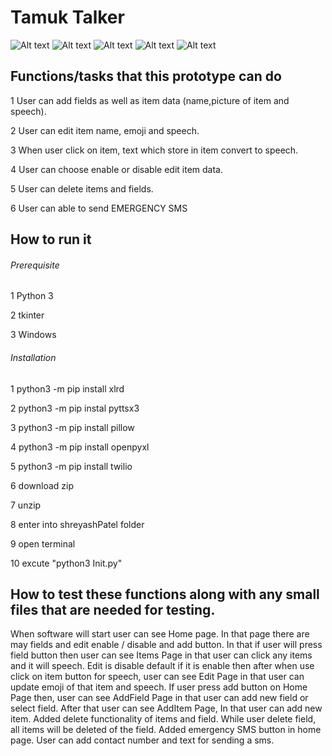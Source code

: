 # Tamuk Talker

![Alt text](/ScreenShots/1.PNG?raw=true "Optional Title")
![Alt text](/ScreenShots/2.PNG?raw=true "Optional Title")
![Alt text](/ScreenShots/3.PNG?raw=true "Optional Title")
![Alt text](/ScreenShots/4.PNG?raw=true "Optional Title")
![Alt text](/ScreenShots/5.PNG?raw=true "Optional Title")

## Functions/tasks that this prototype can do

1 User can add fields as well as item data (name,picture of item and speech).

2 User can edit item name, emoji and speech.

3 When user click on item, text which store in item convert to speech.

4 User can choose enable or disable edit item data.

5 User can delete items and fields.

6 User can able to send EMERGENCY SMS 

## How to run it

###### Prerequisite

1 Python 3

2 tkinter

3 Windows 

###### Installation

1 python3 -m pip install xlrd 

2 python3 -m pip instal pyttsx3

3 python3 -m pip install pillow

4 python3 -m pip install openpyxl

5 python3 -m pip install twilio

6 download zip

7 unzip

8 enter into shreyashPatel folder

9 open terminal 

10 excute "python3 Init.py"

## How to test these functions along with any small files that are needed for testing.

When software will start user can see Home page. In that page there are may fields and edit enable / disable and add button. In that if user will press field button then user 
can see Items Page in that user can click any items and it will speech. Edit is disable default if it is enable then after when use click on item button for speech, user can see 
Edit Page in that user can update emoji of that item and speech. If user press add button on Home Page then, user can see AddField Page in that user can add new field or
select field. After that user can see AddItem Page, In that user can add new item. Added delete functionality of items and field. While user delete field, all items will be deleted
of the field. Added emergency SMS button in home page. User can add contact number and text for sending a sms.


    


